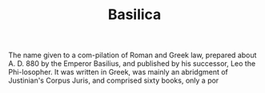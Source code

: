 ---
title: Basilica
permalink: "/definitions/basilica.html"
body: The name given to a com-pilation of Roman and Greek law, prepared about A. D.
  880 by the Emperor Basilius, and published by his successor, Leo the Phi-losopher.
  It was written in Greek, was mainly an abridgment of Justinian's Corpus Juris, and
  comprised sixty books, only a por
published_at: '2018-07-07'
layout: post
---